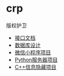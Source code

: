 # crp
版权护卫

* [接口文档](接口文档.md)
* [数据库设计](数据库设计.md)
* [微信小程序项目](src/wxp/readme.md)
* [Python服务器项目](src/server/readme.md)
* [C++信息隐藏项目]()
